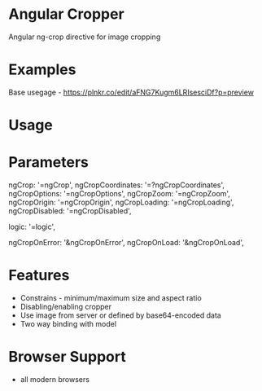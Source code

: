 Angular Cropper
==================

Angular ng-crop directive for image cropping

# Examples

Base usegage - <a href='https://plnkr.co/edit/aFNG7Kugm6LRIsesciDf?p=preview'>https://plnkr.co/edit/aFNG7Kugm6LRIsesciDf?p=preview</a>

# Usage

# Parameters
ngCrop: '=ngCrop',
ngCropCoordinates: '=?ngCropCoordinates',
ngCropOptions: '=ngCropOptions',
ngCropZoom: '=ngCropZoom',
ngCropOrigin: '=ngCropOrigin',
ngCropLoading: '=ngCropLoading',
ngCropDisabled: '=ngCropDisabled',

logic: '=logic',

ngCropOnError: '&ngCropOnError',
ngCropOnLoad: '&ngCropOnLoad',

# Features

* Constrains - minimum/maximum size and aspect ratio
* Disabling/enabling cropper
* Use image from server or defined by base64-encoded data
* Two way binding with model


# Browser Support
* all modern browsers
